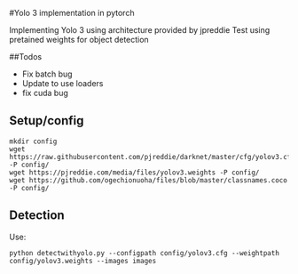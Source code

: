 #Yolo 3 implementation in pytorch

Implementing Yolo 3 using architecture provided by jpreddie
Test using pretained weights for object detection

##Todos
- Fix batch bug
- Update to use loaders
- fix cuda bug

## Setup/config

```
mkdir config
wget https://raw.githubusercontent.com/pjreddie/darknet/master/cfg/yolov3.cfg -P config/
wget https://pjreddie.com/media/files/yolov3.weights -P config/
wget https://github.com/ogechionuoha/files/blob/master/classnames.coco -P config/

```

## Detection 

Use:

```
python detectwithyolo.py --configpath config/yolov3.cfg --weightpath config/yolov3.weights --images images
```

